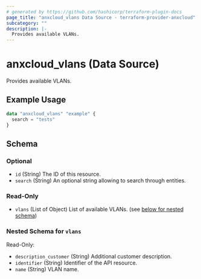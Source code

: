 ```yaml
---
# generated by https://github.com/hashicorp/terraform-plugin-docs
page_title: "anxcloud_vlans Data Source - terraform-provider-anxcloud"
subcategory: ""
description: |-
  Provides available VLANs.
---
```


# anxcloud_vlans (Data Source)

Provides available VLANs.

## Example Usage

```terraform
data "anxcloud_vlans" "example" {
  search = "tests"
}
```

<!-- schema generated by tfplugindocs -->
## Schema

### Optional

- `id` (String) The ID of this resource.
- `search` (String) An optional string allowing to search through entities.

### Read-Only

- `vlans` (List of Object) List of available VLANs. (see [below for nested schema](#nestedatt--vlans))

<a id="nestedatt--vlans"></a>
### Nested Schema for `vlans`

Read-Only:

- `description_customer` (String) Additional customer description.
- `identifier` (String) Identifier of the API resource.
- `name` (String) VLAN name.


